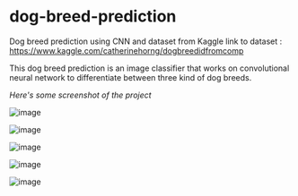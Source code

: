 # dog-breed-prediction
Dog breed prediction using CNN and dataset from Kaggle
link to dataset : https://www.kaggle.com/catherinehorng/dogbreedidfromcomp

This dog breed prediction is an image classifier that works on convolutional neural network to differentiate between three kind of dog breeds.

*Here's some screenshot of the project*

![image](https://user-images.githubusercontent.com/43989559/143261449-9068c4b5-826e-4ad5-82cb-7f670a861219.png)

![image](https://user-images.githubusercontent.com/43989559/143262093-7c5d9676-b80b-4369-a9d0-ed5e32e845f1.png)

![image](https://user-images.githubusercontent.com/43989559/143262142-5b054714-6f4a-4511-b767-29120de91645.png)

![image](https://user-images.githubusercontent.com/43989559/143262497-b4b17956-441b-44a2-a5a1-99153a1fab8b.png)

![image](https://user-images.githubusercontent.com/43989559/143262548-96ea5e84-2ef1-4a46-ba4e-53e214c2afda.png)
